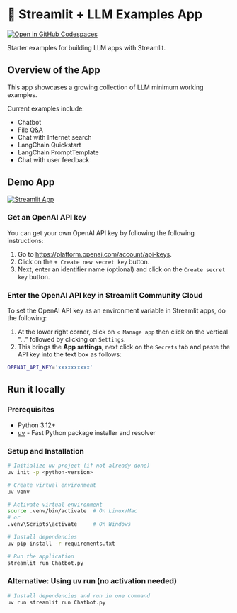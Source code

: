 # 🎈 Streamlit + LLM Examples App

[![Open in GitHub Codespaces](https://github.com/codespaces/badge.svg)](https://codespaces.new/streamlit/llm-examples?quickstart=1)

Starter examples for building LLM apps with Streamlit.

## Overview of the App

This app showcases a growing collection of LLM minimum working examples.

Current examples include:

- Chatbot
- File Q&A
- Chat with Internet search
- LangChain Quickstart
- LangChain PromptTemplate
- Chat with user feedback

## Demo App

[![Streamlit App](https://static.streamlit.io/badges/streamlit_badge_black_white.svg)](https://llm-examples.streamlit.app/)

### Get an OpenAI API key

You can get your own OpenAI API key by following the following instructions:

1. Go to https://platform.openai.com/account/api-keys.
2. Click on the `+ Create new secret key` button.
3. Next, enter an identifier name (optional) and click on the `Create secret key` button.

### Enter the OpenAI API key in Streamlit Community Cloud

To set the OpenAI API key as an environment variable in Streamlit apps, do the following:

1. At the lower right corner, click on `< Manage app` then click on the vertical "..." followed by clicking on `Settings`.
2. This brings the **App settings**, next click on the `Secrets` tab and paste the API key into the text box as follows:

```sh
OPENAI_API_KEY='xxxxxxxxxx'
```

## Run it locally

### Prerequisites

- Python 3.12+
- [uv](https://github.com/astral-sh/uv) - Fast Python package installer and resolver

### Setup and Installation

```sh
# Initialize uv project (if not already done)
uv init -p <python-version>

# Create virtual environment
uv venv

# Activate virtual environment
source .venv/bin/activate  # On Linux/Mac
# or
.venv\Scripts\activate     # On Windows

# Install dependencies
uv pip install -r requirements.txt

# Run the application
streamlit run Chatbot.py
```

### Alternative: Using uv run (no activation needed)

```sh
# Install dependencies and run in one command
uv run streamlit run Chatbot.py
```
